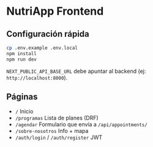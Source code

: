 # NutriApp Frontend

## Configuración rápida
```bash
cp .env.example .env.local
npm install
npm run dev
```

`NEXT_PUBLIC_API_BASE_URL` debe apuntar al backend (ej: `http://localhost:8000`).

## Páginas
- `/` Inicio
- `/programas` Lista de planes (DRF)
- `/agendar` Formulario que envía a `/api/appointments/`
- `/sobre-nosotros` Info + mapa
- `/auth/login` / `/auth/register` JWT
